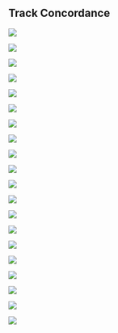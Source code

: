 ## Track Concordance

![](images/f1_2018_bah-trackconcordance_2018_Bahrain_VET-1.png)<!-- -->



![](images/f1_2018_bah-trackconcordance_2018_Bahrain_BOT-1.png)<!-- -->


![](images/f1_2018_bah-trackconcordance_2018_Bahrain_HAM-1.png)<!-- -->

![](images/f1_2018_bah-trackconcordance_2018_Bahrain_GAS-1.png)<!-- -->


![](images/f1_2018_bah-trackconcordance_2018_Bahrain_MAG-1.png)<!-- -->


![](images/f1_2018_bah-trackconcordance_2018_Bahrain_HUL-1.png)<!-- -->



![](images/f1_2018_bah-trackconcordance_2018_Bahrain_ALO-1.png)<!-- -->


![](images/f1_2018_bah-trackconcordance_2018_Bahrain_VAN-1.png)<!-- -->



![](images/f1_2018_bah-trackconcordance_2018_Bahrain_ERI-1.png)<!-- -->



![](images/f1_2018_bah-trackconcordance_2018_Bahrain_OCO-1.png)<!-- -->



![](images/f1_2018_bah-trackconcordance_2018_Bahrain_SAI-1.png)<!-- -->


![](images/f1_2018_bah-trackconcordance_2018_Bahrain_PER-1.png)<!-- -->



![](images/f1_2018_bah-trackconcordance_2018_Bahrain_HAR-1.png)<!-- -->



![](images/f1_2018_bah-trackconcordance_2018_Bahrain_LEC-1.png)<!-- -->


![](images/f1_2018_bah-trackconcordance_2018_Bahrain_GRO-1.png)<!-- -->



![](images/f1_2018_bah-trackconcordance_2018_Bahrain_STR-1.png)<!-- -->



![](images/f1_2018_bah-trackconcordance_2018_Bahrain_SIR-1.png)<!-- -->


![](images/f1_2018_bah-trackconcordance_2018_Bahrain_RAI-1.png)<!-- -->


![](images/f1_2018_bah-trackconcordance_2018_Bahrain_VER-1.png)<!-- -->



![](images/f1_2018_bah-trackconcordance_2018_Bahrain_RIC-1.png)<!-- -->
